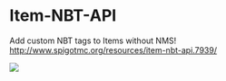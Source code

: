 # Item-NBT-API
Add custom NBT tags to Items without NMS!
http://www.spigotmc.org/resources/item-nbt-api.7939/

[![](https://jitpack.io/v/LogisticsCraft/Item-NBT-API.svg)](https://jitpack.io/#LogisticsCraft/Item-NBT-API)
